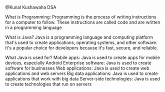 @Kunal Kushawaha DSA

What is Programming: Programming is the process of writing instructions for a computer to follow. These instructions are called code and are written in a programming language

What is Java? 
      Java is a programming language and computing platform that's used to create applications, operating systems, and other software. It's a popular choice for developers because it's fast, secure, and reliable. 

What Java is used for?
    Mobile apps: Java is used to create apps for mobile devices, especially Android 
    Enterprise software: Java is used to create software for businesses 
    Web applications: Java is used to create web applications and web servers 
    Big data applications: Java is used to create applications that work with big data 
    Server-side technologies: Java is used to create technologies that run on servers 




